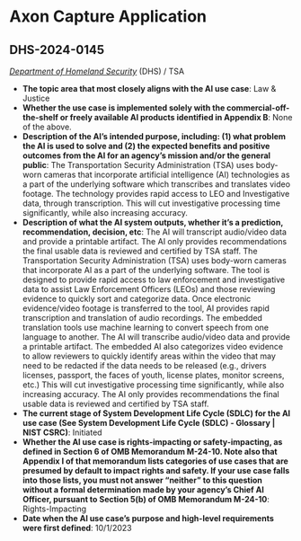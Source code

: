 # Axon Capture Application
## DHS-2024-0145
_[Department of Homeland Security](<../3_agency/Department of Homeland Security.md>)_ (DHS) / TSA


+ **The topic area that most closely aligns with the AI use case**: Law & Justice
+ **Whether the use case is implemented solely with the commercial-off-the-shelf or freely available AI products identified in Appendix B**: None of the above.
+ **Description of the AI’s intended purpose, including: (1) what problem the AI is used to solve and (2) the expected benefits and positive outcomes from the AI for an agency’s mission and/or the general public**: The Transportation Security Administration (TSA) uses body-worn cameras that incorporate artificial intelligence (AI) technologies as a part of the underlying software which transcribes and translates video footage. The technology provides rapid access to LEO and Investigative data, through transcription.  This will cut investigative processing time significantly, while also increasing accuracy.
+ **Description of what the AI system outputs, whether it’s a prediction, recommendation, decision, etc**: The AI will transcript audio/video data and provide a printable artifact. The AI only provides recommendations the final usable data is reviewed and certified by TSA staff.
The Transportation Security Administration (TSA) uses body-worn cameras that incorporate AI as a part of the underlying software. The tool is designed to provide rapid access to law enforcement and investigative data to assist Law Enforcement Officers (LEOs) and those reviewing evidence to quickly sort and categorize data. Once electronic evidence/video footage is transferred to the tool, AI provides rapid transcription and translation of audio recordings. The embedded translation tools use machine learning to convert speech from one language to another. The AI will transcribe audio/video data and provide a printable artifact. The embedded AI also categorizes video evidence to allow reviewers to quickly identify areas within the video that may need to be redacted if the data needs to be released (e.g., drivers licenses, passport, the faces of youth, license plates, monitor screens, etc.) This will cut investigative processing time significantly, while also increasing accuracy.  The AI only provides recommendations the final usable data is reviewed and certified by TSA staff. 
+ **The current stage of System Development Life Cycle (SDLC) for the AI use case (See System Development Life Cycle (SDLC) - Glossary | NIST CSRC)**: Initiated
+ **Whether the AI use case is rights-impacting or safety-impacting, as defined in Section 6 of OMB Memorandum M-24-10. Note also that Appendix I of that memorandum lists categories of use cases that are presumed by default to impact rights and safety. If your use case falls into those lists, you must not answer “neither” to this question without a formal determination made by your agency’s Chief AI Officer, pursuant to Section 5(b) of OMB Memorandum M-24-10**: Rights-Impacting
+ **Date when the AI use case’s purpose and high-level requirements were first defined**: 10/1/2023